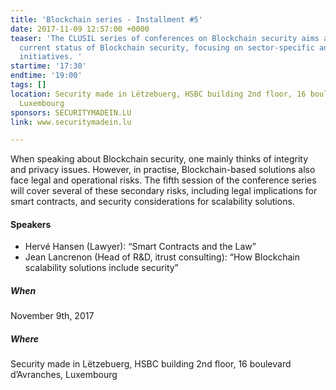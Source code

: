 ```yaml
---
title: 'Blockchain series - Installment #5'
date: 2017-11-09 12:57:00 +0000
teaser: 'The CLUSIL series of conferences on Blockchain security aims at surveying
  current status of Blockchain security, focusing on sector-specific and national
  initiatives. '
startime: '17:30'
endtime: '19:00'
tags: []
location: Security made in Lëtzebuerg, HSBC building 2nd floor, 16 boulevard d’Avranches,
  Luxembourg 
sponsors: SECURITYMADEIN.LU
link: www.securitymadein.lu

---
```

When speaking about Blockchain security, one mainly thinks of integrity and privacy issues. However, in practise, Blockchain-based solutions also face legal and operational risks. The fifth session of the conference series will cover several of these secondary risks, including legal implications for smart contracts, and security considerations for scalability solutions.

#### Speakers

* Hervé Hansen (Lawyer): “Smart Contracts and the Law”
* Jean Lancrenon (Head of R&D, itrust consulting): “How Blockchain scalability solutions include security”

##### When

November 9th, 2017

##### Where

Security made in Lëtzebuerg, HSBC building 2nd floor, 16 boulevard d’Avranches, Luxembourg